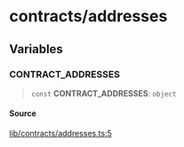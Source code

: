 # contracts/addresses

## Variables

### CONTRACT\_ADDRESSES

> `const` **CONTRACT\_ADDRESSES**: `object`

#### Source

[lib/contracts/addresses.ts:5](https://github.com/PufferFinance/puffer-sdk/blob/fdee675745314d4bdd8ce8a62cebad3f5d73a957/lib/contracts/addresses.ts#L5)
